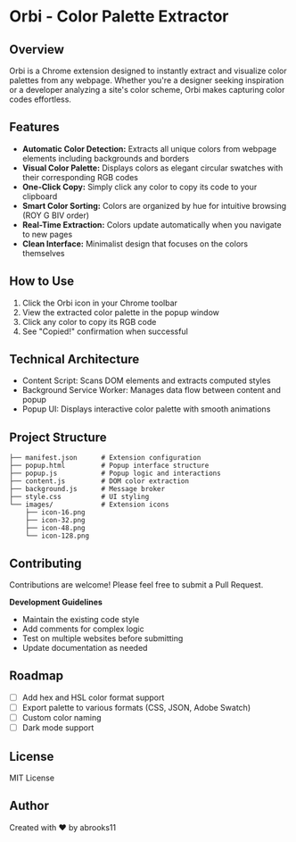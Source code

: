 # Orbi - Color Palette Extractor

## Overview
Orbi is a Chrome extension designed to instantly extract and visualize color palettes from any webpage. Whether you're a designer seeking inspiration or a developer analyzing a site's color scheme, Orbi makes capturing color codes effortless.

## Features

- **Automatic Color Detection:** Extracts all unique colors from webpage elements including backgrounds and borders
- **Visual Color Palette:** Displays colors as elegant circular swatches with their corresponding RGB codes
- **One-Click Copy:** Simply click any color to copy its code to your clipboard
- **Smart Color Sorting:** Colors are organized by hue for intuitive browsing (ROY G BIV order)
- **Real-Time Extraction:** Colors update automatically when you navigate to new pages
- **Clean Interface:** Minimalist design that focuses on the colors themselves

## How to Use

1. Click the Orbi icon in your Chrome toolbar
2. View the extracted color palette in the popup window
3. Click any color to copy its RGB code
4. See "Copied!" confirmation when successful

## Technical Architecture
- Content Script: Scans DOM elements and extracts computed styles
- Background Service Worker: Manages data flow between content and popup
- Popup UI: Displays interactive color palette with smooth animations

## Project Structure
```
├── manifest.json      # Extension configuration
├── popup.html         # Popup interface structure
├── popup.js           # Popup logic and interactions
├── content.js         # DOM color extraction
├── background.js      # Message broker
├── style.css          # UI styling
└── images/            # Extension icons
    ├── icon-16.png
    ├── icon-32.png
    ├── icon-48.png
    └── icon-128.png
```

## Contributing

Contributions are welcome! Please feel free to submit a Pull Request.

**Development Guidelines**

- Maintain the existing code style
- Add comments for complex logic
- Test on multiple websites before submitting
- Update documentation as needed

## Roadmap

- [ ] Add hex and HSL color format support
- [ ] Export palette to various formats (CSS, JSON, Adobe Swatch)
- [ ] Custom color naming
- [ ] Dark mode support

## License
MIT License

## Author
Created with ❤️ by abrooks11